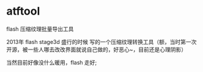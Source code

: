 # atftool
flash 压缩纹理批量导出工具

2013年 flash stage3d 盛行的时候 写的一个压缩纹理转换工具（额，当时第一次开源，被一些人哪去改改界面就说自己做的，好恶心~，目前还是心理阴影）

当然目前好像没什么暖用，flash 走好;

